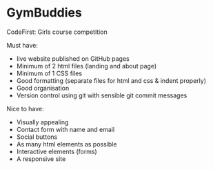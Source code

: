 # GymBuddies
CodeFirst: Girls course competition

Must have:
- live website published on GitHub pages
- Minimum of 2 html files (landing and about page)
- Minimum of 1 CSS files
- Good formatting (separate files for html and css & indent properly)
- Good organisation
- Version control using git with sensible git commit messages

Nice to have:
- Visually appealing
- Contact form with name and email
- Social buttons
- As many html elements as possible
- Interactive elements (forms)
- A responsive site
